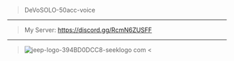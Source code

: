 > DeVoSOLO-50acc-voice
--------
> My Server: https://discord.gg/RcmN6ZUSFF
--------
> ![jeep-logo-394BD0DCC8-seeklogo com](https://user-images.githubusercontent.com/92445216/147384175-2e9f1b93-9bdc-4a8a-83ed-02e7c85238d2.png) <
> 
